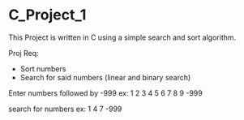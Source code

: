 # C_Project_1

This Project is written in C using a simple search and sort algorithm.

Proj Req:
  * Sort numbers
  * Search for said numbers (linear and binary search)
  

Enter numbers followed by -999 
ex: 1 2 3 4 5 6 7 8 9 -999

search for numbers
ex: 1 4 7 -999
